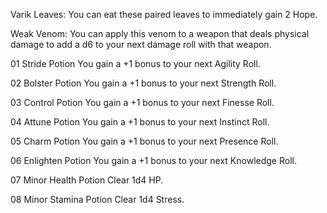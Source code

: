 
Varik Leaves: You can eat these paired leaves to immediately gain 2 Hope.

Weak Venom: You can apply this venom to a weapon that deals physical damage to add a d6 to your next damage roll with that weapon.

01 Stride Potion You gain a +1 bonus to your next Agility Roll.

02 Bolster Potion You gain a +1 bonus to your next Strength Roll. 

03 Control Potion You gain a +1 bonus to your next Finesse Roll. 

04 Attune Potion You gain a +1 bonus to your next Instinct Roll. 

05 Charm Potion You gain a +1 bonus to your next Presence Roll. 

06 Enlighten Potion You gain a +1 bonus to your next Knowledge Roll. 

07 Minor Health Potion Clear 1d4 HP. 

08 Minor Stamina Potion Clear 1d4 Stress.
